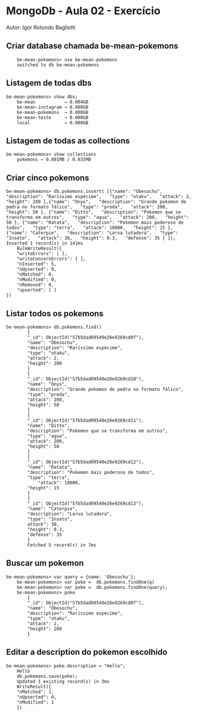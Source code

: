 # MongoDb - Aula 02 - Exercício
Autor: Igor Rotondo Bagliotti

## Criar database chamada be-mean-pokemons
		be-mean-pokemons> use be-mean-pokemons
		switched to db be-mean-pokemons

## Listagem de todas dbs

    be-mean-pokemons> show dbs;
		be-mean           → 0.004GB
		be-mean-instagram → 0.000GB
		be-mean-pokemons  → 0.000GB
		be-mean-teste     → 0.000GB
		local             → 0.000GB

  
## Listagem de todas as collections

    be-mean-pokemons> show collections
		pokemons → 0.001MB / 0.035MB
  
## Criar cinco pokemons

    be-mean-pokemons> db.pokemons.insert( [{"name": "Obesochu",   "description": "Raríssimo espécime",   "type": "otaku",   "attack": 2,   "height": 200 },{"name": "Onyx",   "description": "Grande pokemon de pedra no formato fálico",   "type": "preda",   "attack": 200,   "height": 50 }, {"name": "Ditto",   "description": "Pokemon que se transforma em outros",   "type": "agua",   "attack": 200,   "height": 50 }, {"name": "Ratata",   "description": "Pokemon mais poderoso de todos",   "type": "terra",   "attack": 10000,   "height": 15 },{"name": "Caterpie",   "description": "Larva lutadora",   "type": "Inseto",   "attack": 30,   "height": 0.3,   "defense": 35 } ]);
	Inserted 1 record(s) in 141ms
		BulkWriteResult({
  		"writeErrors": [ ],
  		"writeConcernErrors": [ ],
  		"nInserted": 5,
  		"nUpserted": 0,
  		"nMatched": 0,
  		"nModified": 0,
  		"nRemoved": 0,
  		"upserted": [ ]
	})

## Listar todos os pokemons

    be-mean-pokemons> db.pokemons.find()
			{
  			"_id": ObjectId("57b5dad09549e26e9269cd0f"),
  			"name": "Obesochu",
  			"description": "Raríssimo espécime",
  			"type": "otaku",
  			"attack": 2,
  			"height": 200
			}
			{
  			"_id": ObjectId("57b5dad09549e26e9269cd10"),
  			"name": "Onyx",
  			"description": "Grande pokemon de pedra no formato fálico",
  			"type": "preda",
  			"attack": 200,
  			"height": 50
			}
			{		
  			"_id": ObjectId("57b5dad09549e26e9269cd11"),
  			"name": "Ditto",
  			"description": "Pokemon que se transforma em outros",
  			"type": "agua",
  			"attack": 200,
  			"height": 50
			}
			{
  			"_id": ObjectId("57b5dad09549e26e9269cd12"),
  			"name": "Ratata",
  			"description": "Pokemon mais poderoso de todos",
  			"type": "terra",
				"attack": 10000,
  			"height": 15
			}
			{
  			"_id": ObjectId("57b5dad09549e26e9269cd13"),
  			"name": "Caterpie",
  			"description": "Larva lutadora",
  			"type": "Inseto",
  			attack": 30,
  			"height": 0.3,
  			"defense": 35
			}
			Fetched 5 record(s) in 7ms

  
## Buscar um pokemon

	
    be-mean-pokemons> var query = {name: 'Obesochu'};
		be-mean-pokemons> var poke =  db.pokemons.findOne(q)
		be-mean-pokemons> var poke =  db.pokemons.findOne(query);
		be-mean-pokemons> poke
			{
  			"_id": ObjectId("57b5dad09549e26e9269cd0f"),
  			"name": "Obesochu",
  			"description": "Raríssimo espécime",
  			"type": "otaku",
  			"attack": 2,
  			"height": 200
			}


  
## Editar a description do pokemon escolhido

    be-mean-pokemons> poke.description = "Hello";
		Hello
		db.pokemons.save(poke);
		Updated 1 existing record(s) in 3ms
		WriteResult({
  		"nMatched": 1,
  		"nUpserted": 0,
  		"nModified": 1
		})

